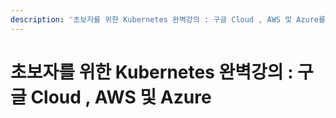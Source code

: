 ```yaml
---
description: '초보자를 위한 Kubernetes 완벽강의 : 구글 Cloud , AWS 및 Azure를 정리한 내용입니다.'
---
```


# 초보자를 위한 Kubernetes 완벽강의 : 구글 Cloud , AWS 및 Azure

